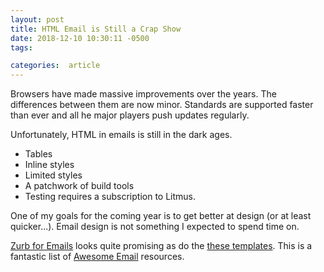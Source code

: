 ```yaml
---
layout: post
title: HTML Email is Still a Crap Show
date: 2018-12-10 10:30:11 -0500
tags:

categories:  article
---
```


Browsers have made massive improvements over the years. The differences between them are now minor. Standards are supported faster than ever and all he major players push updates regularly.

Unfortunately, HTML in emails is still in the dark ages.

* Tables
* Inline styles
* Limited styles
* A patchwork of build tools
* Testing requires a subscription to Litmus.

One of my goals for the coming year is to get better at design (or at least quicker...). Email design is not something I expected to spend time on.

[Zurb for Emails][1] looks quite promising as do the [these templates][2]. This is a fantastic list of [Awesome Email][3] resources.

[1]: https://foundation.zurb.com/emails.html
[2]:https://htmlemail.io/
[3]:https://github.com/leemunroe/awesome-emails
